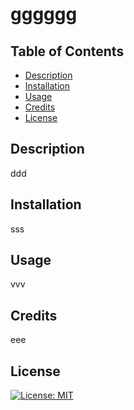 # gggggg

  ## Table of Contents
  * [Description](#description)
  * [Installation](#installation)
  * [Usage](#usage)
  * [Credits](#credits)
  * [License](#license)

## Description
  ddd

## Installation
  sss

## Usage
  vvv

## Credits
  eee

## License
  [![License: MIT](https://img.shields.io/badge/License-MIT-yellow.svg)](https://opensource.org/licenses/MIT)
